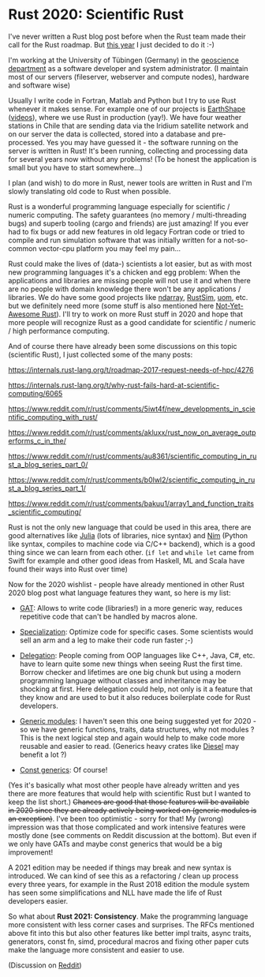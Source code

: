 # Rust 2020: Scientific Rust

I've never written a Rust blog post before when the Rust team made their call for the Rust roadmap.
But [this year](https://blog.rust-lang.org/2019/10/29/A-call-for-blogs-2020.html) I just decided to do it :-)

I'm working at the University of Tübingen (Germany) in the [geoscience department](https://uni-tuebingen.de/en/faculties/faculty-of-science/departments/geosciences/department/) as a software developer and system administrator.
(I maintain most of our servers (fileserver, webserver and compute nodes), hardware and software wise)

Usually I write code in Fortran, Matlab and Python but I try to use Rust whenever it makes sense.
For example one of our projects is [EarthShape](https://esdynamics.geo.uni-tuebingen.de/earthshape) ([videos](https://go.daf.li/EarthShape)), where we use Rust in production (yay!).
We have four weather stations in Chile that are sending data via the Iridium satellite network and on our server the data is collected, stored into a database and pre-processed.
Yes you may have guessed it - the software running on the server is written in Rust! It's been running, collecting and processing data for several years now without any problems!
(To be honest the application is small but you have to start somewhere...)

I plan (and wish) to do more in Rust, newer tools are written in Rust and I'm slowly translating old code to Rust when possible.

Rust is a wonderful programming language especially for scientific / numeric computing. The safety guarantees (no memory / multi-threading bugs) and superb tooling (cargo and friends) are just amazing!
If you ever had to fix bugs or add new features in old legacy Fortran code or tried to compile and run simulation software that was
initially written for a not-so-common vector-cpu platform you may feel my pain...

Rust could make the lives of (data-) scientists a lot easier, but as with most new programming languages it's a chicken and egg problem:
When the applications and libraries are missing people will not use it and when there are no people with domain knowledge there won't be any applications / libraries.
We do have some good projects like [ndarray](https://github.com/rust-ndarray), [RustSim](https://github.com/rustsim), [uom](https://github.com/iliekturtles/uom), etc. but we definitely need more (some stuff is also mentioned here [Not-Yet-Awesome Rust](https://github.com/not-yet-awesome-rust/not-yet-awesome-rust)). I'll try to work on more Rust stuff in 2020 and
hope that more people will recognize Rust as a good candidate for scientific / numeric / high performance computing.

And of course there have already been some discussions on this topic (scientific Rust), I just collected some of the many posts:


https://internals.rust-lang.org/t/roadmap-2017-request-needs-of-hpc/4276

https://internals.rust-lang.org/t/why-rust-fails-hard-at-scientific-computing/6065

https://www.reddit.com/r/rust/comments/5iwt4f/new_developments_in_scientific_computing_with_rust/

https://www.reddit.com/r/rust/comments/akluxx/rust_now_on_average_outperforms_c_in_the/

https://www.reddit.com/r/rust/comments/au8361/scientific_computing_in_rust_a_blog_series_part_0/

https://www.reddit.com/r/rust/comments/b0lwl2/scientific_computing_in_rust_a_blog_series_part_1/

https://www.reddit.com/r/rust/comments/bakuu1/array1_and_function_traits_scientific_computing/



Rust is not the only new language that could be used in this area, there are good alternatives like
[Julia](https://julialang.org/) (lots of libraries, nice syntax) and [Nim](https://nim-lang.org/) (Python like syntax, compiles to machine code via C/C++ backend),
which is a good thing since we can learn from each other. (`if let` and `while let` came from Swift for example and other good ideas from Haskell, ML and Scala have found their ways into Rust over time)


Now for the 2020 wishlist - people have already mentioned in other Rust 2020 blog post what language features they want, so here is my list:

- [GAT](https://github.com/rust-lang/rfcs/blob/master/text/1598-generic_associated_types.md): Allows to write code (libraries!) in a more generic way, reduces repetitive code that can't be handled by macros alone.

- [Specialization](https://github.com/rust-lang/rfcs/blob/master/text/1210-impl-specialization.md): Optimize code for specific cases. Some scientists would sell an arm and a leg to make their code run faster ;-)

- [Delegation](https://github.com/contactomorph/rfcs/blob/delegation/text/0000-delegation-of-implementation.md): People coming from OOP languages like C++, Java, C#, etc. have to learn quite some new things when seeing Rust the first time.
Borrow checker and lifetimes are one big chunk but using a modern programming language without classes and inheritance may be shocking at first.
Here delegation could help, not only is it a feature that they know and are used to but it also reduces boilerplate code for Rust developers.

- [Generic modules](https://github.com/rust-lang/rfcs/issues/424): I haven't seen this one being suggested yet for 2020 - so we have generic functions, traits, data structures, why not modules ?
This is the next logical step and again would help to make code more reusable and easier to read. (Generics heavy crates like [Diesel](http://diesel.rs/) may benefit a lot ?)

- [Const generics](https://github.com/rust-lang/rfcs/blob/master/text/2000-const-generics.md): Of course!


(Yes it's basically what most other people have already written and yes there are more features that would help with scientific Rust but I wanted to keep the list short.)
~~Chances are good that those features will be available in 2020 since they are already actively being worked on (generic modules is an exception)~~.
I've been too optimistic - sorry for that! My (wrong) impression was that those complicated and work intensive features were mostly done (see comments on Reddit discussion at the bottom).
But even if we only have GATs and maybe const generics that would be a big improvement!

A 2021 edition may be needed if things may break and new syntax is introduced. We can kind of see this as a refactoring / clean up process every three years,
for example in the Rust 2018 edition the module system has seen some simplifications and NLL have made the life of Rust developers easier.

So what about **Rust 2021: Consistency**. Make the programming language more consistent with less corner cases and surprises. The RFCs mentioned above fit into this but also other
features like better impl traits, async traits, generators, const fn, simd, procedural macros and fixing other paper cuts make the language more consistent and easier to use.

(Discussion on [Reddit](https://www.reddit.com/r/rust/comments/dvcvo7/rust_2020_scientific_rust/))
